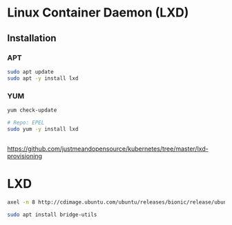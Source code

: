# Linux Container Daemon (LXD)

## Installation

### APT

```sh
sudo apt update
sudo apt -y install lxd
```

### YUM

```sh
yum check-update

# Repo: EPEL
sudo yum -y install lxd
```

##

https://github.com/justmeandopensource/kubernetes/tree/master/lxd-provisioning


# LXD

```sh
axel -n 8 http://cdimage.ubuntu.com/ubuntu/releases/bionic/release/ubuntu-18.04.2-server-amd64.iso
```

```sh
sudo apt install bridge-utils
```
